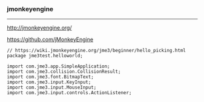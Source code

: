 ### jmonkeyengine
---
http://jmonkeyengine.org/

https://github.com/jMonkeyEngine

```
// https://wiki.jmonkeyengine.org/jme3/beginner/hello_picking.html
package jme3test.helloworld;

import com.jme3.app.SimpleApplication;
import com.jme3.collision.CollisionResult;
import com.jme3.font.BitmapText;
import com.jme3.input.KeyInput;
import com.jme3.input.MouseInput;
import com.jme3.input.controls.ActionListener;

```

```
```

```
```
